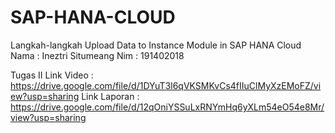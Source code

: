 # SAP-HANA-CLOUD
Langkah-langkah Upload Data to Instance Module in SAP HANA Cloud
Nama : Ineztri Situmeang 
Nim : 191402018

Tugas II 
Link Video : https://drive.google.com/file/d/1DYuT3l6qVKSMKvCs4fIIuClMyXzEMoFZ/view?usp=sharing
Link Laporan : https://drive.google.com/file/d/12qOniYSSuLxRNYmHq6yXLm54eO54e8Mr/view?usp=sharing

